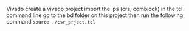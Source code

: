 Vivado
create a vivado project
import the ips (crs, comblock)
in the tcl command line
go to the bd folder on this project then run the following command
```source ./csr_prject.tcl```

